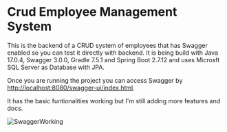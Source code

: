 # Crud Employee Management System

This is the backend of a CRUD system of employees that has Swagger enabled so you can test it directly with backend.
It is being build with Java 17.0.4, Swagger 3.0.0, Gradle 7.5.1 and Spring Boot 2.7.12 and uses Microsft SQL Server as Database with JPA.

Once you are running the project you can access Swagger by [http://localhost:8080/swagger-ui/index.html](http://localhost:8080/swagger-ui/index.html).

It has the basic funtionalities working but I'm still adding more features and docs.

![SwaggerWorking](https://github.com/GManuelRequena/crud-employee-system/assets/48953482/dc47a14f-2fb8-4592-b103-df17aeb138e0)
